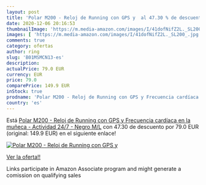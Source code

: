 ```yaml
---
layout: post
title: 'Polar M200 - Reloj de Running con GPS y  al 47.30 % de descuento'
date: 2020-12-06 20:16:53
thumbnailImage: 'https://m.media-amazon.com/images/I/41dofNifZ2L._SL200_.jpg'
images: [ 'https://m.media-amazon.com/images/I/41dofNifZ2L._SL200_.jpg' ]
comments: true
category: ofertas
author: ring
slug: 'B01MSMCN13-es'
description:
actualPrice: 79.0 EUR
currency: EUR
price: 79.0
comparePrice: 149.9 EUR
inStock: true
prodname: 'Polar M200 - Reloj de Running con GPS y Frecuencia cardíaca en la muñeca - Actividad 24/7 - Negro  M/L'
country: 'es'
---
```


Está [Polar M200 - Reloj de Running con GPS y Frecuencia cardíaca en la muñeca - Actividad 24/7 - Negro  M/L](https://www.amazon.es/dp/B01MSMCN13/?tag=tolees-21) con 47.30 de descuento por 79.0 EUR (original: 149.9 EUR) en el siguiente enlace!

[![Polar M200 - Reloj de Running con GPS y ](https://m.media-amazon.com/images/I/41dofNifZ2L._SL200_.jpg)](https://www.amazon.es/dp/B01MSMCN13/?tag=tolees-21)

[Ver la oferta!!](https://www.amazon.es/dp/B01MSMCN13/?tag=tolees-21)

Links participate in Amazon Associate program and might generate a comission on qualifying sales


